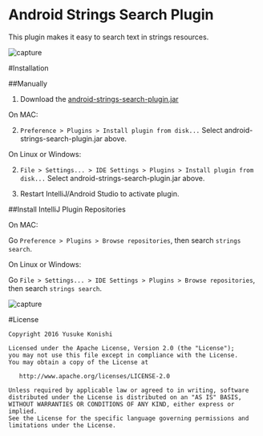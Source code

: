 Android Strings Search Plugin
=============================================

This plugin makes it easy to search text in strings resources.

![capture](https://github.com/konifar/android-strings-search-plugin/raw/master/art/demo.gif)

#Installation

##Manually

1. Download the [android-strings-search-plugin.jar](https://github.com/konifar/android-strings-search-plugin/raw/master/android-strings-search-plugin.jar)

On MAC:

2. `Preference > Plugins > Install plugin from disk...` Select android-strings-search-plugin.jar above.

On Linux or Windows:

2. `File > Settings... > IDE Settings > Plugins > Install plugin from disk...` Select android-strings-search-plugin.jar above.

3. Restart IntelliJ/Android Studio to activate plugin.

##Install IntelliJ Plugin Repositories

On MAC:

Go `Preference > Plugins > Browse repositories`, then search `strings search`.

On Linux or Windows:

Go `File > Settings... > IDE Settings > Plugins > Browse repositories`, then search `strings search`.

![capture]()


#License

```
Copyright 2016 Yusuke Konishi

Licensed under the Apache License, Version 2.0 (the "License");
you may not use this file except in compliance with the License.
You may obtain a copy of the License at

   http://www.apache.org/licenses/LICENSE-2.0

Unless required by applicable law or agreed to in writing, software
distributed under the License is distributed on an "AS IS" BASIS,
WITHOUT WARRANTIES OR CONDITIONS OF ANY KIND, either express or implied.
See the License for the specific language governing permissions and
limitations under the License.
```
